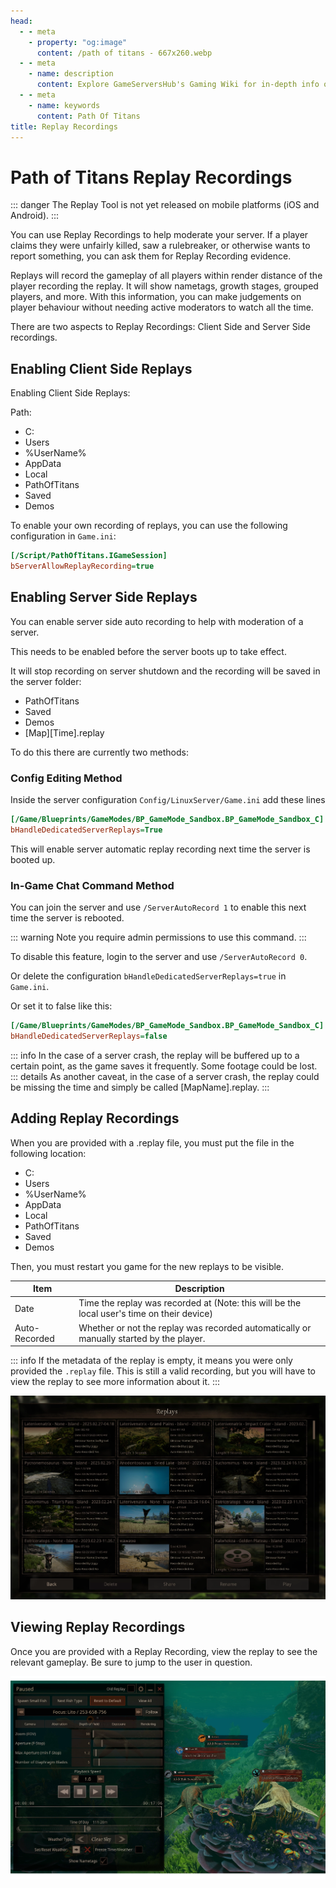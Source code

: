 ```yaml
---
head:
  - - meta
    - property: "og:image"
      content: /path of titans - 667x260.webp
  - - meta
    - name: description
      content: Explore GameServersHub's Gaming Wiki for in-depth info on Path of Titans. Find details on gameplay, features, and updates for the ultimate dino MMO adventure!
  - - meta
    - name: keywords
      content: Path Of Titans
title: Replay Recordings
---
```


# Path of Titans Replay Recordings

::: danger
The Replay Tool is not yet released on mobile platforms (iOS and Android).
:::

You can use Replay Recordings to help moderate your server. If a player claims they were unfairly killed, saw a rulebreaker, or otherwise wants to report something, you can ask them for Replay Recording evidence.

Replays will record the gameplay of all players within render distance of the player recording the replay. It will show nametags, growth stages, grouped players, and more. With this information, you can make judgements on player behaviour without needing active moderators to watch all the time.

There are two aspects to Replay Recordings: Client Side and Server Side recordings.

## Enabling Client Side Replays

Enabling Client Side Replays:

Path:

<ul class="breadcrumbs" data-v-1536bbb2="">
  <li class="first" data-v-1536bbb2="">
    <span small-font="">
      <i class="fas fa-folder" data-v-1536bbb2=""></i> C:
    </span>
  </li>
  <li class="" data-v-1536bbb2="">
    <span small-font="">
      <i class="fas fa-folder" data-v-1536bbb2=""></i> Users
    </span>
  </li>
  <li class="" data-v-1536bbb2="">
    <span small-font="">
      <i class="fas fa-folder" data-v-1536bbb2=""></i> %UserName%
    </span>
  </li>
  <li class="" data-v-1536bbb2="">
    <span small-font="">
      <i class="fas fa-folder" data-v-1536bbb2=""></i> AppData
    </span>
  </li>
  <li class="" data-v-1536bbb2="">
    <span small-font="">
      <i class="fas fa-file" data-v-1536bbb2=""></i> Local
    </span>
  </li>
  <li class="" data-v-1536bbb2="">
    <span small-font="">
      <i class="fas fa-file" data-v-1536bbb2=""></i> PathOfTitans
    </span>
  </li>
  <li class="" data-v-1536bbb2="">
    <span small-font="">
      <i class="fas fa-file" data-v-1536bbb2=""></i> Saved
    </span>
  </li>
  <li class="last" data-v-1536bbb2="">
    <span small-font="">
      <i class="fas fa-file" data-v-1536bbb2=""></i> Demos
    </span>
  </li>
</ul>

To enable your own recording of replays, you can use the following configuration in `Game.ini`:

```ini
[/Script/PathOfTitans.IGameSession]
bServerAllowReplayRecording=true
```

## Enabling Server Side Replays

You can enable server side auto recording to help with moderation of a server.

This needs to be enabled before the server boots up to take effect.

It will stop recording on server shutdown and the recording will be saved in the server folder:

<ul class="breadcrumbs" data-v-1536bbb2="">
  <li class="first" data-v-1536bbb2="">
    <span med-font="">
      <i class="fas fa-folder" data-v-1536bbb2=""></i> PathOfTitans
    </span>
  </li>
  <li class="" data-v-1536bbb2="">
    <span med-font="">
      <i class="fas fa-folder" data-v-1536bbb2=""></i> Saved
    </span>
  </li>
  <li class="" data-v-1536bbb2="">
    <span med-font="">
      <i class="fas fa-folder" data-v-1536bbb2=""></i> Demos
    </span>
  </li>
  <li class="last" data-v-1536bbb2="">
    <span med-font="">
      <i class="fas fa-folder" data-v-1536bbb2=""></i> [Map][Time].replay
    </span>
  </li>
</ul>

To do this there are currently two methods:

### Config Editing Method

Inside the server configuration `Config/LinuxServer/Game.ini` add these lines

```ini
[/Game/Blueprints/GameModes/BP_GameMode_Sandbox.BP_GameMode_Sandbox_C]
bHandleDedicatedServerReplays=True
```

This will enable server automatic replay recording next time the server is booted up.

### In-Game Chat Command Method

You can join the server and use `/ServerAutoRecord 1` to enable this next time the server is rebooted.

::: warning
Note you require admin permissions to use this command.
:::

To disable this feature, login to the server and use `/ServerAutoRecord 0`.

Or delete the configuration `bHandleDedicatedServerReplays=true` in `Game.ini`.

Or set it to false like this:

```ini
[/Game/Blueprints/GameModes/BP_GameMode_Sandbox.BP_GameMode_Sandbox_C]
bHandleDedicatedServerReplays=false
```
::: info
In the case of a server crash, the replay will be buffered up to a certain point, as the game saves it frequently. Some footage could be lost.
::: details
As another caveat, in the case of a server crash, the replay could be missing the time and simply be called [MapName].replay.
:::

## Adding Replay Recordings

When you are provided with a .replay file, you must put the file in the following location:

<ul class="breadcrumbs" data-v-1536bbb2="">
  <li class="first" data-v-1536bbb2="">
    <span small-font="">
      <i class="fas fa-folder" data-v-1536bbb2=""></i> C:
    </span>
  </li>
  <li class="" data-v-1536bbb2="">
    <span small-font="">
      <i class="fas fa-folder" data-v-1536bbb2=""></i> Users
    </span>
  </li>
  <li class="" data-v-1536bbb2="">
    <span small-font="">
      <i class="fas fa-folder" data-v-1536bbb2=""></i> %UserName%
    </span>
  </li>
  <li class="" data-v-1536bbb2="">
    <span small-font="">
      <i class="fas fa-folder" data-v-1536bbb2=""></i> AppData
    </span>
  </li>
  <li class="" data-v-1536bbb2="">
    <span small-font="">
      <i class="fas fa-file" data-v-1536bbb2=""></i> Local
    </span>
  </li>
  <li class="" data-v-1536bbb2="">
    <span small-font="">
      <i class="fas fa-file" data-v-1536bbb2=""></i> PathOfTitans
    </span>
  </li>
  <li class="" data-v-1536bbb2="">
    <span small-font="">
      <i class="fas fa-file" data-v-1536bbb2=""></i> Saved
    </span>
  </li>
  <li class="last" data-v-1536bbb2="">
    <span small-font="">
      <i class="fas fa-file" data-v-1536bbb2=""></i> Demos
    </span>
  </li>
</ul>

Then, you must restart you game for the new replays to be visible.

| Item          | Description                                                                                |
| ------------- | ------------------------------------------------------------------------------------------ |
| Date          | Time the replay was recorded at (Note: this will be the local user's time on their device) |
| Auto-Recorded | Whether or not the replay was recorded automatically or manually started by the player.    |

::: info
If the metadata of the replay is empty, it means you were only provided the `.replay` file. This is still a valid recording, but you will have to view the replay to see more information about it.
:::

![path-of-titans-replays](path-of-titans-replays-1.webp)

## Viewing Replay Recordings

Once you are provided with a Replay Recording, view the replay to see the relevant gameplay. Be sure to jump to the user in question.

![path-of-titans-replays](path-of-titans-replays-2.webp)